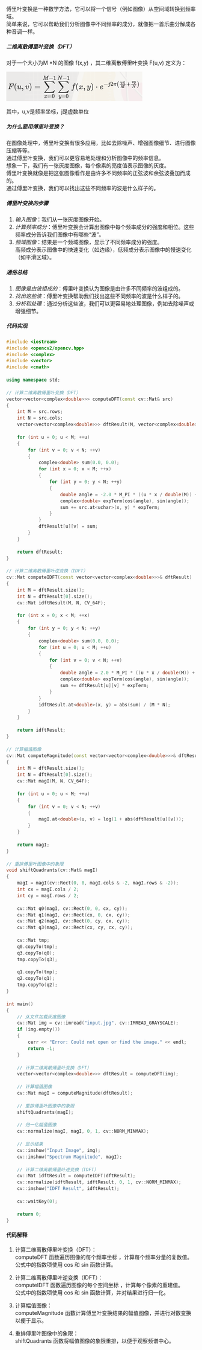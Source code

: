 傅里叶变换是一种数学方法，它可以将一个信号（例如图像）从空间域转换到频率域。<br>
简单来说，它可以帮助我们分析图像中不同频率的成分，就像把一首乐曲分解成各种音调一样。<br>

##### 二维离散傅里叶变换（DFT）

对于一个大小为M *N 的图像 f(x,y) ，其二维离散傅里叶变换 F(u,v) 定义为：<br>

  ![DFT](image-4.png)

其中，u,v是频率坐标，j是虚数单位 <br>

##### 为什么要用傅里叶变换？

在图像处理中，傅里叶变换有很多应用，比如去除噪声、增强图像细节、进行图像压缩等等。<br>
通过傅里叶变换，我们可以更容易地处理和分析图像中的频率信息。<br>
想象一下，我们有一张灰度图像，每个像素的亮度值表示图像的灰度。<br>
傅里叶变换就像是把这张图像看作是由许多不同频率的正弦波和余弦波叠加而成的。<br>
通过傅里叶变换，我们可以找出这些不同频率的波是什么样子的。<br>

##### 傅里叶变换的步骤

1. *输入图像*：我们从一张灰度图像开始。<br>
2. *计算频率成分*：傅里叶变换会计算出图像中每个频率成分的强度和相位。这些频率成分告诉我们图像中有哪些“波”。<br>
3. *频域图像*：结果是一个频域图像，显示了不同频率成分的强度。<br>
     高频成分表示图像中的快速变化（如边缘），低频成分表示图像中的慢速变化（如平滑区域）。


##### 通俗总结

1. *图像是由波组成的*：傅里叶变换认为图像是由许多不同频率的波组成的。<br>
2. *找出这些波*：傅里叶变换帮助我们找出这些不同频率的波是什么样子的。<br>
3. *分析和处理*：通过分析这些波，我们可以更容易地处理图像，例如去除噪声或增强细节。<br>

##### 代码实现

```cpp
#include <iostream>
#include <opencv2/opencv.hpp>
#include <complex>
#include <vector>
#include <cmath>

using namespace std;

// 计算二维离散傅里叶变换（DFT）
vector<vector<complex<double>>> computeDFT(const cv::Mat& src) 
{
    int M = src.rows;
    int N = src.cols;
    vector<vector<complex<double>>> dftResult(M, vector<complex<double>>(N));

    for (int u = 0; u < M; ++u) 
    {
        for (int v = 0; v < N; ++v) 
        {
            complex<double> sum(0.0, 0.0);
            for (int x = 0; x < M; ++x) 
            {
                for (int y = 0; y < N; ++y) 
                {
                    double angle = -2.0 * M_PI * ((u * x / double(M)) + (v * y / double(N)));
                    complex<double> expTerm(cos(angle), sin(angle));
                    sum += src.at<uchar>(x, y) * expTerm;
                }
            }
            dftResult[u][v] = sum;
        }
    }

    return dftResult;
}

// 计算二维离散傅里叶逆变换（IDFT）
cv::Mat computeIDFT(const vector<vector<complex<double>>>& dftResult) 
{
    int M = dftResult.size();
    int N = dftResult[0].size();
    cv::Mat idftResult(M, N, CV_64F);

    for (int x = 0; x < M; ++x) 
    {
        for (int y = 0; y < N; ++y) 
        {
            complex<double> sum(0.0, 0.0);
            for (int u = 0; u < M; ++u) 
            {
                for (int v = 0; v < N; ++v) 
                {
                    double angle = 2.0 * M_PI * ((u * x / double(M)) + (v * y / double(N)));
                    complex<double> expTerm(cos(angle), sin(angle));
                    sum += dftResult[u][v] * expTerm;
                }
            }
            idftResult.at<double>(x, y) = abs(sum) / (M * N);
        }
    }

    return idftResult;
}

// 计算幅值图像
cv::Mat computeMagnitude(const vector<vector<complex<double>>>& dftResult) 
{
    int M = dftResult.size();
    int N = dftResult[0].size();
    cv::Mat magI(M, N, CV_64F);

    for (int u = 0; u < M; ++u) 
    {
        for (int v = 0; v < N; ++v) 
        {
            magI.at<double>(u, v) = log(1 + abs(dftResult[u][v]));
        }
    }

    return magI;
}

// 重排傅里叶图像中的象限
void shiftQuadrants(cv::Mat& magI) 
{
    magI = magI(cv::Rect(0, 0, magI.cols & -2, magI.rows & -2));
    int cx = magI.cols / 2;
    int cy = magI.rows / 2;

    cv::Mat q0(magI, cv::Rect(0, 0, cx, cy));
    cv::Mat q1(magI, cv::Rect(cx, 0, cx, cy));
    cv::Mat q2(magI, cv::Rect(0, cy, cx, cy));
    cv::Mat q3(magI, cv::Rect(cx, cy, cx, cy));

    cv::Mat tmp;
    q0.copyTo(tmp);
    q3.copyTo(q0);
    tmp.copyTo(q3);

    q1.copyTo(tmp);
    q2.copyTo(q1);
    tmp.copyTo(q2);
}

int main() 
{
    // 从文件加载灰度图像
    cv::Mat img = cv::imread("input.jpg", cv::IMREAD_GRAYSCALE);
    if (img.empty()) 
    {
        cerr << "Error: Could not open or find the image." << endl;
        return -1;
    }

    // 计算二维离散傅里叶变换（DFT）
    vector<vector<complex<double>>> dftResult = computeDFT(img);

    // 计算幅值图像
    cv::Mat magI = computeMagnitude(dftResult);

    // 重排傅里叶图像中的象限
    shiftQuadrants(magI);

    // 归一化幅值图像
    cv::normalize(magI, magI, 0, 1, cv::NORM_MINMAX);

    // 显示结果
    cv::imshow("Input Image", img);
    cv::imshow("Spectrum Magnitude", magI);

    // 计算二维离散傅里叶逆变换（IDFT）
    cv::Mat idftResult = computeIDFT(dftResult);
    cv::normalize(idftResult, idftResult, 0, 1, cv::NORM_MINMAX);
    cv::imshow("IDFT Result", idftResult);

    cv::waitKey(0);

    return 0;
}
```

#### 代码解释

1. 计算二维离散傅里叶变换（DFT）：<br>
computeDFT 函数遍历图像的每个频率坐标 ，计算每个频率分量的复数值。<br>
公式中的指数项使用 cos 和 sin 函数计算。<br>

2. 计算二维离散傅里叶逆变换（IDFT）：<br>
computeIDFT 函数遍历图像的每个空间坐标 ，计算每个像素的重建值。<br>
公式中的指数项使用 cos 和 sin 函数计算，并对结果进行归一化。<br>

3. 计算幅值图像：<br>
computeMagnitude 函数计算傅里叶变换结果的幅值图像，并进行对数变换以便于显示。<br>

4. 重排傅里叶图像中的象限：<br>
shiftQuadrants 函数将幅值图像的象限重排，以便于观察频谱中心。<br>
